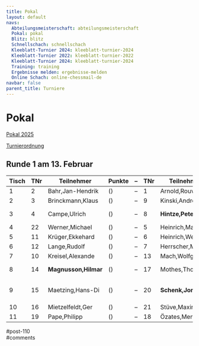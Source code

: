 ```yaml
---
title: Pokal 
layout: default
navs:
  Abteilungsmeisterschaft: abteilungsmeisterschaft
  Pokal: pokal
  Blitz: blitz
  Schnellschach: schnellschach
  Kleeblatt-Turnier 2024: kleeblatt-turnier-2024
  Kleeblatt-Turnier 2022: kleeblatt-turnier-2022
  Kleeblatt-Turnier 2024: kleeblatt-turnier-2024
  Training: training
  Ergebnisse melden: ergebnisse-melden
  Online Schach: online-chessmail-de
navbar: false
parent_title: Turniere
---
```

<div class="post-110 page type-page status-publish hentry" id="post-110">
<h1 class="entry-title">Pokal</h1>
<div class="entry-content">
<p><a href="https://www.narva-schach.de/wordpress/wp-content/uploads/2024/12/Pokal-2025.pdf">Pokal 2025</a></p>
<p><a href="https://www.narva-schach.de/wordpress/wp-content/uploads/2020/01/Turnierordnung.pdf">Turnierordnung</a></p>
<h2>Runde 1 am 13. Februar</h2>
<table class="clean swiss footable">
<thead>
<tr>
<th>Tisch</th>
<th>TNr</th>
<th>Teilnehmer</th>
<th>Punkte</th>
<th>–</th>
<th>TNr</th>
<th>Teilnehmer</th>
<th>Punkte</th>
<th>Ergebnis</th>
<th>Blitz</th>
</tr>
</thead>
<tbody>
<tr>
<td>1</td>
<td>2</td>
<td>Bahr,Jan-Hendrik</td>
<td>()</td>
<td>–</td>
<td>1</td>
<td>Arnold,Rouven</td>
<td>()</td>
<td> –</td>
<td></td>
</tr>
<tr>
<td>2</td>
<td>3</td>
<td>Brinckmann,Klaus</td>
<td>()</td>
<td>–</td>
<td>9</td>
<td>Kinski,Andreas</td>
<td>()</td>
<td> –</td>
<td></td>
</tr>
<tr>
<td>3</td>
<td>4</td>
<td>Campe,Ulrich</td>
<td>()</td>
<td>–</td>
<td>8</td>
<td><strong>Hintze,Peter</strong></td>
<td>()</td>
<td>½ – ½</td>
<td style="text-align: center;">0 – 2</td>
</tr>
<tr>
<td>4</td>
<td>22</td>
<td>Werner,Michael</td>
<td>()</td>
<td>–</td>
<td>5</td>
<td>Heinrich,Manfred</td>
<td>()</td>
<td> –</td>
<td style="text-align: center;"></td>
</tr>
<tr>
<td>5</td>
<td>11</td>
<td>Krüger,Ekkehard</td>
<td>()</td>
<td>–</td>
<td>6</td>
<td>Heinrich,Wesko</td>
<td>()</td>
<td> –</td>
<td style="text-align: center;"></td>
</tr>
<tr>
<td>6</td>
<td>12</td>
<td>Lange,Rudolf</td>
<td>()</td>
<td>–</td>
<td>7</td>
<td>Herrscher,Michae</td>
<td>()</td>
<td> –</td>
<td style="text-align: center;"></td>
</tr>
<tr>
<td>7</td>
<td>10</td>
<td>Kreisel,Alexande</td>
<td>()</td>
<td>–</td>
<td>13</td>
<td>Mach,Wolfgang</td>
<td>()</td>
<td> –</td>
<td style="text-align: center;"></td>
</tr>
<tr>
<td>8</td>
<td>14</td>
<td><strong>Magnusson,Hilmar</strong></td>
<td>()</td>
<td>–</td>
<td>17</td>
<td>Mothes,Thomas</td>
<td>()</td>
<td>½ – ½</td>
<td style="text-align: center;">2 – 0</td>
</tr>
<tr>
<td>9</td>
<td>15</td>
<td>Maetzing,Hans-Di</td>
<td>()</td>
<td>–</td>
<td>20</td>
<td><strong>Schenk,Jonatan</strong></td>
<td>()</td>
<td>½ – ½</td>
<td style="text-align: center;">1½ – 2½</td>
</tr>
<tr>
<td>10</td>
<td>16</td>
<td>Mietzelfeldt,Ger</td>
<td>()</td>
<td>–</td>
<td>21</td>
<td>Stüve,Maxim</td>
<td>()</td>
<td> –</td>
<td></td>
</tr>
<tr>
<td>11</td>
<td>19</td>
<td>Pape,Philipp</td>
<td>()</td>
<td>–</td>
<td>18</td>
<td>Özates,Mert</td>
<td>()</td>
<td> –</td>
<td></td>
</tr>
</tbody>
</table>
</div><!-- .entry-content -->
</div> #post-110 
<div id="comments">
</div> #comments 
